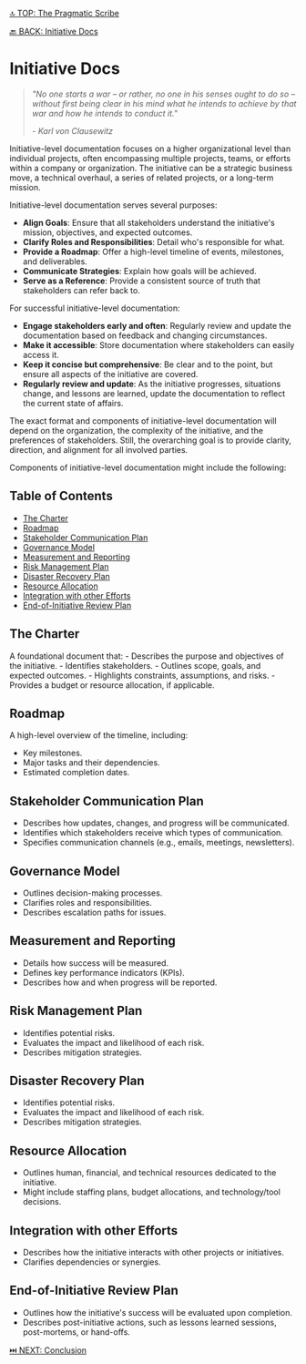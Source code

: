 [🔝 TOP: The Pragmatic Scribe](README.md)

[🔙 BACK: Initiative Docs](README.md#initiative-docs)

Initiative Docs
====================================

> *"No one starts a war – or rather, no one in his senses ought to do so – without first being clear in his mind what he intends to achieve by that war and how he intends to conduct it."*
> 
> *- Karl von Clausewitz*

Initiative-level documentation focuses on a higher organizational level than individual projects, often encompassing multiple projects, teams, or efforts within a company or organization. The initiative can be a strategic business move, a technical overhaul, a series of related projects, or a long-term mission.

Initiative-level documentation serves several purposes:

- **Align Goals**: Ensure that all stakeholders understand the initiative's mission, objectives, and expected outcomes.
- **Clarify Roles and Responsibilities**: Detail who's responsible for what.
- **Provide a Roadmap**: Offer a high-level timeline of events, milestones, and deliverables.
- **Communicate Strategies**: Explain how goals will be achieved.
- **Serve as a Reference**: Provide a consistent source of truth that stakeholders can refer back to.

For successful initiative-level documentation:

- **Engage stakeholders early and often**: Regularly review and update the documentation based on feedback and changing circumstances.
- **Make it accessible**: Store documentation where stakeholders can easily access it.
- **Keep it concise but comprehensive**: Be clear and to the point, but ensure all aspects of the initiative are covered.
- **Regularly review and update**: As the initiative progresses, situations change, and lessons are learned, update the documentation to reflect the current state of affairs.

The exact format and components of initiative-level documentation will depend on the organization, the complexity of the initiative, and the preferences of stakeholders. Still, the overarching goal is to provide clarity, direction, and alignment for all involved parties.

Components of initiative-level documentation might include the following:

Table of Contents
---------------------------

- [The Charter](#the-charter)
- [Roadmap](#roadmap)
- [Stakeholder Communication Plan](#stakeholder-communication-plan)
- [Governance Model](#governance-model)
- [Measurement and Reporting](#measurement-and-reporting)
- [Risk Management Plan](#risk-management-plan)
- [Disaster Recovery Plan](#disaster-recovery-plan)
- [Resource Allocation](#resource-allocation)
- [Integration with other Efforts](#integration-with-other-efforts)
- [End-of-Initiative Review Plan](#end-of-initiative-review-plan)


The Charter
------------------

A foundational document that:
    - Describes the purpose and objectives of the initiative.
    - Identifies stakeholders.
    - Outlines scope, goals, and expected outcomes.
    - Highlights constraints, assumptions, and risks.
    - Provides a budget or resource allocation, if applicable.

Roadmap
-----------

A high-level overview of the timeline, including:
- Key milestones.
- Major tasks and their dependencies.
- Estimated completion dates.

Stakeholder Communication Plan
-----------------------------------------------

- Describes how updates, changes, and progress will be communicated.
- Identifies which stakeholders receive which types of communication.
- Specifies communication channels (e.g., emails, meetings, newsletters).

Governance Model
--------------------------

- Outlines decision-making processes.
- Clarifies roles and responsibilities.
- Describes escalation paths for issues.

Measurement and Reporting
----------------------------------------

- Details how success will be measured.
- Defines key performance indicators (KPIs).
- Describes how and when progress will be reported.

Risk Management Plan
--------------------------------

- Identifies potential risks.
- Evaluates the impact and likelihood of each risk.
- Describes mitigation strategies.

Disaster Recovery Plan
-----------------------------------

- Identifies potential risks.
- Evaluates the impact and likelihood of each risk.
- Describes mitigation strategies.

Resource Allocation
------------------------------

- Outlines human, financial, and technical resources dedicated to the initiative.
- Might include staffing plans, budget allocations, and technology/tool decisions.

Integration with other Efforts
-----------------------------------------------

- Describes how the initiative interacts with other projects or initiatives.
- Clarifies dependencies or synergies.

End-of-Initiative Review Plan
----------------------------------------------

- Outlines how the initiative's success will be evaluated upon completion.
- Describes post-initiative actions, such as lessons learned sessions, post-mortems, or hand-offs.

[⏭️ NEXT: Conclusion](README.md#conclusion)
